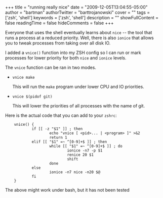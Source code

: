 +++
title = "running really nice"
date = "2009-12-05T13:04:55-05:00"
author = "bartman"
authorTwitter = "barttrojanowski"
cover = ""
tags = ['zsh', 'shell']
keywords = ['zsh', 'shell']
description = ""
showFullContent = false
readingTime = false
hideComments = false
+++

Everyone that uses the shell eventually learns about `nice` -- the tool that runs a process at a reduced priority.
Well, there is also `ionice` that allows you to tweak processes from taking over all disk IO.

I added a `vnice()` function into my ZSH config so I can run or mark processes for lower priority for
both `nice` and `ionice` levels.

<!--more-->

The `vnice` function can be ran in two modes.

  - `vnice make`
    
    This will run the `make` program under lower CPU and IO priorities.

  - `vnice $(pidof git)`
    
    This will lower the priorities of all processes with the name of git.

Here is the actual code that you can add to your `zshrc`:

        vnice() {
                if [[ -z "$1" ]] ; then
                        echo "vnice [ <pid>... | <program> ]" >&2
                        return 1
                elif [[ "$1" =~ ^[0-9]+$ ]] ; then
                        while [[ "$1" =~ ^[0-9]+$ ]] ; do
                                ionice -n7 -p $1
                                renice 20 $1
                                shift
                        done
                else
                        ionice -n7 nice -n20 $@
                fi
        }

The above might work under bash, but it has not been tested